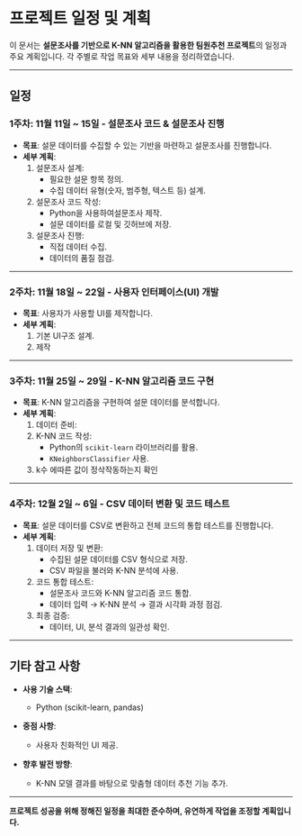 # 프로젝트 일정 및 계획

이 문서는 **설문조사를 기반으로 K-NN 알고리즘을 활용한 팀원추천 프로젝트**의 일정과 주요 계획입니다. 각 주별로 작업 목표와 세부 내용을 정리하였습니다.

---

## 일정

### **1주차: 11월 11일 ~ 15일** - 설문조사 코드 & 설문조사 진행

- **목표**: 설문 데이터를 수집할 수 있는 기반을 마련하고 설문조사를 진행합니다.
- **세부 계획**:
  1. 설문조사 설계:
     - 필요한 설문 항목 정의.
     - 수집 데이터 유형(숫자, 범주형, 텍스트 등) 설계.
  2. 설문조사 코드 작성:
     - Python을 사용하여설문조사 제작.
     - 설문 데이터를 로컬 및 깃허브에 저장.
  3. 설문조사 진행:
     - 직접 데이터 수집.
     - 데이터의 품질 점검.

---

### **2주차: 11월 18일 ~ 22일** - 사용자 인터페이스(UI) 개발

- **목표**: 사용자가 사용할 UI를 제작합니다.
- **세부 계획**:
  1. 기본 UI구조 설계.
  2. 제작

---

### **3주차: 11월 25일 ~ 29일** - K-NN 알고리즘 코드 구현

- **목표**: K-NN 알고리즘을 구현하여 설문 데이터를 분석합니다.
- **세부 계획**:
  1. 데이터 준비:
  2. K-NN 코드 작성:
     - Python의 `scikit-learn` 라이브러리를 활용.
     - `KNeighborsClassifier` 사용.
  3. k수 에따른 값이 정삭작동하는지 확인
---

### **4주차: 12월 2일 ~ 6일** - CSV 데이터 변환 및 코드 테스트

- **목표**: 설문 데이터를 CSV로 변환하고 전체 코드의 통합 테스트를 진행합니다.
- **세부 계획**:
  1. 데이터 저장 및 변환:
     - 수집된 설문 데이터를 CSV 형식으로 저장.
     - CSV 파일을 불러와 K-NN 분석에 사용.
  2. 코드 통합 테스트:
     - 설문조사 코드와 K-NN 알고리즘 코드 통합.
     - 데이터 입력 → K-NN 분석 → 결과 시각화 과정 점검.
  3. 최종 검증:
     - 데이터, UI, 분석 결과의 일관성 확인.

---

## 기타 참고 사항

- **사용 기술 스택**:
  - Python (scikit-learn, pandas)

- **중점 사항**:
  - 사용자 친화적인 UI 제공.

- **향후 발전 방향**:
  - K-NN 모델 결과를 바탕으로 맞춤형 데이터 추천 기능 추가.

---

**프로젝트 성공을 위해 정해진 일정을 최대한 준수하며, 유연하게 작업을 조정할 계획입니다.**
